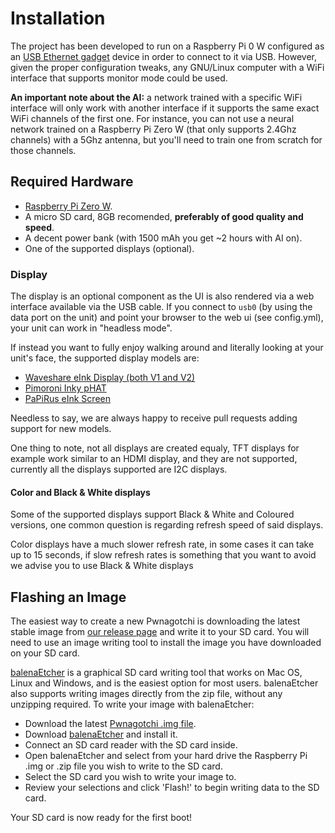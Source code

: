 # Installation

The project has been developed to run on a Raspberry Pi 0 W configured as an [USB Ethernet gadget](https://learn.adafruit.com/turning-your-raspberry-pi-zero-into-a-usb-gadget/ethernet-gadget) device in order to connect to it via USB. However, given the proper configuration tweaks, any GNU/Linux computer with a WiFi interface that supports monitor mode could be used.

**An important note about the AI:** a network trained with a specific WiFi interface will only work with another interface if it supports 
the same exact WiFi channels of the first one. For instance, you can not use a neural network trained on a Raspberry Pi Zero W (that only supports 2.4Ghz channels) with a 5Ghz antenna, but you'll need to train one from scratch for those channels.

## Required Hardware

- [Raspberry Pi Zero W](https://www.raspberrypi.org/products/raspberry-pi-zero-w/).
- A micro SD card, 8GB recomended, **preferably of good quality and speed**.
- A decent power bank (with 1500 mAh you get ~2 hours with AI on).
- One of the supported displays (optional).

### Display

The display is an optional component as the UI is also rendered via a web interface available via the USB cable. If you connect to `usb0` (by using the data port on the unit) and point your browser to the web ui (see config.yml), your unit can work in "headless mode".

If instead you want to fully enjoy walking around and literally looking at your unit's face, the supported display models are:

- [Waveshare eInk Display (both V1 and V2)](https://www.waveshare.com/2.13inch-e-paper-hat.htm)
- [Pimoroni Inky pHAT](https://shop.pimoroni.com/products/inky-phat)
- [PaPiRus eInk Screen](https://uk.pi-supply.com/products/papirus-zero-epaper-screen-phat-pi-zero)

Needless to say, we are always happy to receive pull requests adding support for new models.

One thing to note, not all displays are created equaly, TFT displays for example work similar to an HDMI display, and they are not supported, currently all the displays supported are I2C displays.

#### Color and Black & White displays

Some of the supported displays support Black & White and Coloured versions, one common question is regarding refresh speed of said displays.

Color displays have a much slower refresh rate, in some cases it can take up to 15 seconds, if slow refresh rates is something that you want to avoid we advise you to use Black & White displays

## Flashing an Image

The easiest way to create a new Pwnagotchi is downloading the latest stable image from [our release page](https://github.com/evilsocket/pwnagotchi/releases) and write it to your SD card. You will need to use an image writing tool to install the image you have downloaded on your SD card.

[balenaEtcher](https://www.balena.io/etcher/) is a graphical SD card writing tool that works on Mac OS, Linux and Windows, and is the easiest option for most users. balenaEtcher also supports writing images directly from the zip file, without any unzipping required. To write your image with balenaEtcher:

- Download the latest [Pwnagotchi .img file](https://github.com/evilsocket/pwnagotchi/releases).
- Download [balenaEtcher](https://www.balena.io/etcher/) and install it.
- Connect an SD card reader with the SD card inside.
- Open balenaEtcher and select from your hard drive the Raspberry Pi .img or .zip file you wish to write to the SD card.
- Select the SD card you wish to write your image to.
- Review your selections and click 'Flash!' to begin writing data to the SD card.

Your SD card is now ready for the first boot!
